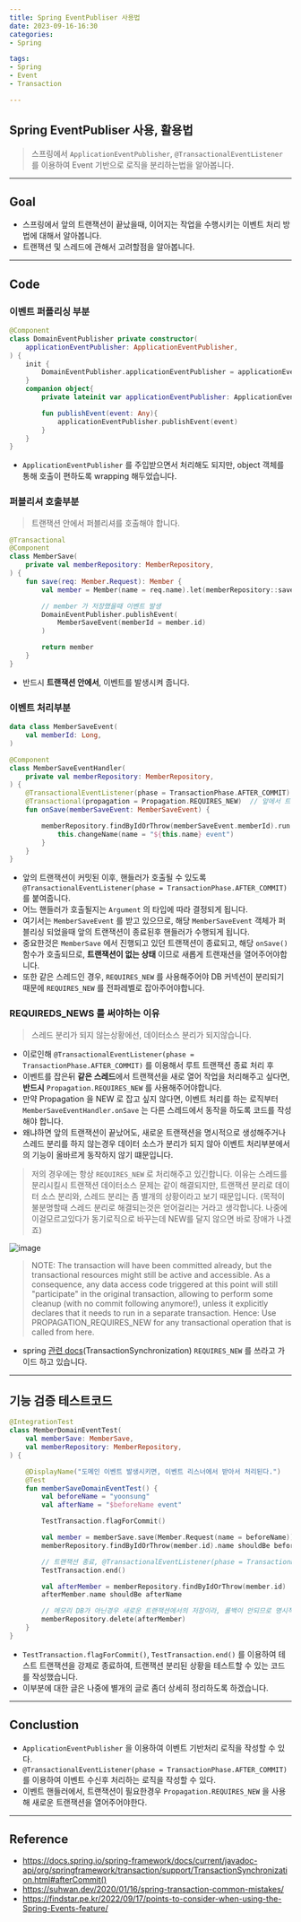 ```yaml
---
title: Spring EventPubliser 사용법
date: 2023-09-16-16:30
categories:
- Spring

tags:
- Spring
- Event
- Transaction

---
```


## Spring EventPubliser 사용, 활용법
> 스프링에서 `ApplicationEventPublisher`, `@TransactionalEventListener` 를 이용하여 Event 기반으로 로직을 분리하는법을 알아봅니다.

---

## Goal
- 스프링에서 앞의 트랜잭션이 끝났을때, 이어지는 작업을 수행시키는 이벤트 처리 방법에 대해서 알아봅니다.
- 트랜잭션 및 스레드에 관해서 고려할점을 알아봅니다.

---

## Code

### 이벤트 퍼플리싱 부분

```kotlin
@Component
class DomainEventPublisher private constructor(
    applicationEventPublisher: ApplicationEventPublisher,
) {
    init {
        DomainEventPublisher.applicationEventPublisher = applicationEventPublisher
    }
    companion object{
        private lateinit var applicationEventPublisher: ApplicationEventPublisher

        fun publishEvent(event: Any){
            applicationEventPublisher.publishEvent(event)
        }
    }
}
```

- `ApplicationEventPublisher` 를 주입받으면서 처리해도 되지만, object 객체를 통해 호출이 편하도록 wrapping 해두었습니다.


### 퍼블리셔 호출부분
> 트랜잭션 안에서 퍼블리셔를 호출해야 합니다.

```kotlin
@Transactional
@Component
class MemberSave(
    private val memberRepository: MemberRepository,
) {
    fun save(req: Member.Request): Member {
        val member = Member(name = req.name).let(memberRepository::save)

        // member 가 저장했을때 이벤트 발생
        DomainEventPublisher.publishEvent(
            MemberSaveEvent(memberId = member.id)
        )

        return member
    }
}
```

- 반드시 **트랜잭션 안에서**, 이벤트를 발생시켜 줍니다.

### 이벤트 처리부분

```kotlin
data class MemberSaveEvent(
    val memberId: Long,
)
```

```kotlin
@Component
class MemberSaveEventHandler(
    private val memberRepository: MemberRepository,
) {
    @TransactionalEventListener(phase = TransactionPhase.AFTER_COMMIT)  // 루트 트랜잭션이 종료(커밋) 된후 수행하도록 설정
    @Transactional(propagation = Propagation.REQUIRES_NEW)  // 앞에서 트랜잭션이 완료되어 버렸기 떄문에, 여기서 변경작업을 하려면 새로운 트랜잭션을 열어야 함.
    fun onSave(memberSaveEvent: MemberSaveEvent) {

        memberRepository.findByIdOrThrow(memberSaveEvent.memberId).run {
            this.changeName(name = "${this.name} event")
        }
    }
}
```

- 앞의 트랜잭션이 커밋된 이후, 핸들러가 호출될 수 있도록 `@TransactionalEventListener(phase = TransactionPhase.AFTER_COMMIT)` 를 붙여줍니다.
- 어느 핸들러가 호출될지는 `Argument` 의 타입에 따라 결정되게 됩니다. 
- 여기서는 `MemberSaveEvent` 를 받고 있으므로, 해당 `MemberSaveEvent` 객체가 퍼블리싱 되었을때 앞의 트랜잭션이 종료된후 핸들러가 수행되게 됩니다.
- 중요한것은 `MemberSave` 에서 진행되고 있던 트랜잭션이 종료되고, 해당 `onSave()` 함수가 호출되므로, **트랜잭션이 없는 상태** 이므로 새롭게 트랜재션을 열어주어야합니다.
- 또한 같은 스레드인 경우, `REQUIRES_NEW` 를 사용해주어야 DB 커넥션이 분리되기 때문에 `REQUIRES_NEW` 를 전파레벨로 잡아주어야합니다.

### REQUIREDS_NEWS 를 써야하는 이유
> 스레드 분리가 되지 않는상황에선, 데이터소스 분리가 되지않습니다.

- 이로인해 `@TransactionalEventListener(phase = TransactionPhase.AFTER_COMMIT)` 를 이용해서 루트 트랜잭션 종료 처리 후
- 이벤트를 잡은뒤 **같은 스레드**에서 트랜잭션을 새로 열어 작업을 처리해주고 싶다면, **반드시** `Propagation.REQUIRES_NEW` 를 사용해주어야합니다.
- 만약 Propagation 을 NEW 로 잡고 싶지 않다면, 이벤트 처리를 하는 로직부터 `MemberSaveEventHandler.onSave` 는 다른 스레드에서 동작을 하도록 코드를 작성해야 합니다.
- 왜냐하면 앞의 트랜잭션이 끝났어도, 새로운 트랜잭션을 명시적으로 생성해주거나 스레드 분리를 하지 않는경우 데이터 소스가 분리가 되지 않아 이벤트 처리부분에서의 기능이 올바르게 동작하지 않기 떄문입니다.

> 저의 경우에는 항상 `REQUIRES_NEW` 로 처리해주고 있긴합니다. 이유는 스레드를 분리시킬시 트랜잭션 데이터소스 문제는 같이 해결되지만, 트랜잭션 분리로 데이터 소스 분리와, 스레드 분리는 좀 별개의 상황이라고 보기 때문입니다. (목적이 불분명할때 스레드 분리로 해결되는것은 얻어걸리는 거라고 생각합니다. 나중에 이걸모르고있다가 동기로직으로 바꾸는데 NEW를 달지 않으면 바로 장애가 나겠죠)


![image](https://github.com/unluckyjung/unluckyjung.github.io/assets/43930419/7327af93-9fad-443e-89cc-baf8c3ce7173)

> NOTE: The transaction will have been committed already, but the transactional resources might still be active and accessible. As a consequence, any data access code triggered at this point will still "participate" in the original transaction, allowing to perform some cleanup (with no commit following anymore!), unless it explicitly declares that it needs to run in a separate transaction. Hence: Use PROPAGATION_REQUIRES_NEW for any transactional operation that is called from here.

- spring [관련 docs](https://docs.spring.io/spring-framework/docs/current/javadoc-api/org/springframework/transaction/support/TransactionSynchronization.html#afterCommit())(TransactionSynchronization) `REQUIRES_NEW` 를 쓰라고 가이드 하고 있습니다.

---

## 기능 검증 테스트코드

```kotlin
@IntegrationTest
class MemberDomainEventTest(
    val memberSave: MemberSave,
    val memberRepository: MemberRepository,
) {

    @DisplayName("도메인 이벤트 발생시키면, 이벤트 리스너에서 받아서 처리된다.")
    @Test
    fun memberSaveDomainEventTest() {
        val beforeName = "yoonsung"
        val afterName = "$beforeName event"

        TestTransaction.flagForCommit()

        val member = memberSave.save(Member.Request(name = beforeName))
        memberRepository.findByIdOrThrow(member.id).name shouldBe beforeName

        // 트랜잭션 종료, @TransactionalEventListener(phase = TransactionPhase.AFTER_COMMIT) 수행시킴
        TestTransaction.end()

        val afterMember = memberRepository.findByIdOrThrow(member.id)
        afterMember.name shouldBe afterName

        // 메모리 DB가 아닌경우 새로운 트랜잭션에서의 저장이라, 롤백이 안되므로 명시적으로 삭제해줘야함.
        memberRepository.delete(afterMember)
    }
}
```

- `TestTransaction.flagForCommit()`, `TestTransaction.end()` 를 이용하여 테스트 트랜잭션을 강제로 종료하여, 트랜잭션 분리된 상황을 테스트할 수 있는 코드를 작성했습니다.
- 이부분에 대한 글은 나중에 별개의 글로 좀더 상세히 정리하도록 하겠습니다.

---

## Conclustion
- `ApplicationEventPublisher` 을 이용하여 이벤트 기반처리 로직을 작성할 수 있다.
- `@TransactionalEventListener(phase = TransactionPhase.AFTER_COMMIT)` 를 이용하여 이벤트 수신후 처리하는 로직을 작성할 수 있다.
- 이벤트 핸들러에서, 트랜잭션이 필요한경우 `Propagation.REQUIRES_NEW` 을 사용해 새로운 트랜잭션을 열어주어야한다. 

---

## Reference
- https://docs.spring.io/spring-framework/docs/current/javadoc-api/org/springframework/transaction/support/TransactionSynchronization.html#afterCommit()
- https://suhwan.dev/2020/01/16/spring-transaction-common-mistakes/
- https://findstar.pe.kr/2022/09/17/points-to-consider-when-using-the-Spring-Events-feature/